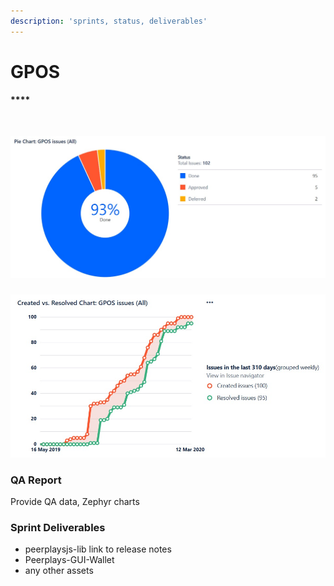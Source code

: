 ```yaml
---
description: 'sprints, status, deliverables'
---
```


# GPOS

#### \*\*\*\* <a id="progress"></a>

​

![](../.gitbook/assets/gpos_pie_march10.jpg)

###  <a id="qa-report"></a>

###  <a id="qa-report"></a>

![](../.gitbook/assets/gpos_progress_march10.jpg)

###  <a id="qa-report"></a>

### QA Report <a id="qa-report"></a>

Provide QA data, Zephyr charts

### Sprint Deliverables <a id="sprint-deliverables"></a>

* peerplaysjs-lib link to release notes
* Peerplays-GUI-Wallet
* any other assets

​

